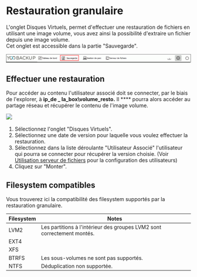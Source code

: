 # Restauration granulaire

L'onglet Disques Virtuels, permet d'effectuer une restauration de fichiers en utilisant une image volume, vous avez ainsi la possibilité d'extraire un fichier depuis une image volume.\
Cet onglet est accessible dans la partie "Sauvegarde".

![](<../.gitbook/assets/menu-sauvegarde (4).gif>)

## Effectuer une restauration

Pour accéder au contenu l'utilisateur associé doit se connecter, par le biais de l'explorer, à **ip\_de \_ la\_box\volume\_resto.** Il **** pourra alors accéder au partage réseau et récupérer le contenu de l'image volume.

![](../.gitbook/assets/onglet\_disque\_virtu.gif)

1. Sélectionnez l'onglet "Disques Virtuels".
2. Sélectionnez une date de version pour laquelle vous voulez effectuer la restauration.
3. Sélectionnez dans la liste déroulante "Utilisateur Associé" l'utilisateur qui pourra se connecter pour récupérer la version choisie. (Voir [Utilisation serveur de fichiers](../utilisation-serveur-de-fichiers.md#pour-ajouter-un-utilisateur) pour la configuration des utilisateurs)
4. Cliquez sur "Monter".

## Filesystem compatibles

Vous trouverez ici la compatibilité des filesystem supportés par la restauration granulaire.

| Filesystem | Notes                                                                   |
| ---------- | ----------------------------------------------------------------------- |
| LVM2       | Les partitions à l'intérieur des groupes LVM2 sont correctement montés. |
| EXT4       |                                                                         |
| XFS        |                                                                         |
| BTRFS      | Les sous-volumes ne sont pas supportés.                                 |
| NTFS       | Déduplication non supportée.                                            |
